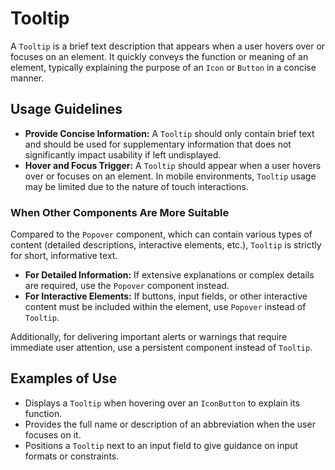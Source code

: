 # Tooltip

A `Tooltip` is a brief text description that appears when a user hovers over or focuses on an element. It quickly conveys the function or meaning of an element, typically explaining the purpose of an `Icon` or `Button` in a concise manner.

## Usage Guidelines

- **Provide Concise Information:** A `Tooltip` should only contain brief text and should be used for supplementary information that does not significantly impact usability if left undisplayed.
- **Hover and Focus Trigger:** A `Tooltip` should appear when a user hovers over or focuses on an element. In mobile environments, `Tooltip` usage may be limited due to the nature of touch interactions.

### When Other Components Are More Suitable

Compared to the `Popover` component, which can contain various types of content (detailed descriptions, interactive elements, etc.), `Tooltip` is strictly for short, informative text.

- **For Detailed Information:** If extensive explanations or complex details are required, use the `Popover` component instead.
- **For Interactive Elements:** If buttons, input fields, or other interactive content must be included within the element, use `Popover` instead of `Tooltip`.

Additionally, for delivering important alerts or warnings that require immediate user attention, use a persistent component instead of `Tooltip`.

## Examples of Use

- Displays a `Tooltip` when hovering over an `IconButton` to explain its function.
- Provides the full name or description of an abbreviation when the user focuses on it.
- Positions a `Tooltip` next to an input field to give guidance on input formats or constraints.
